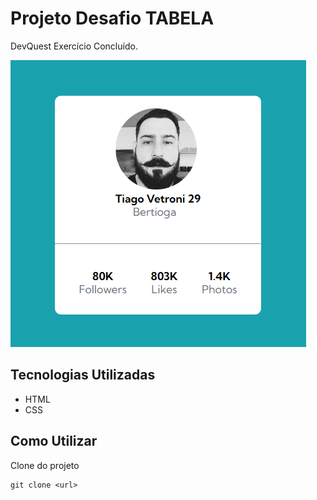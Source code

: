 # Projeto Desafio TABELA
DevQuest Exercício Concluído.

<img src="./src/assets/image.png"> 

## Tecnologias Utilizadas
- HTML
- CSS

## Como Utilizar
Clone do projeto
```
git clone <url>
```